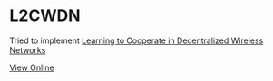 # L2CWDN
Tried to implement [Learning to Cooperate in Decentralized Wireless Networks](https://ieeexplore.ieee.org/document/8645377)

[View Online](https://nbviewer.jupyter.org/github/omrihaber/L2CWDN/blob/main/L2CWDN_quantization_and_binay_power.ipynb)
